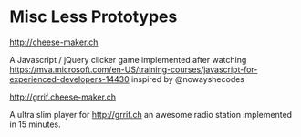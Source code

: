 # Misc Less Prototypes
http://cheese-maker.ch

A Javascript / jQuery clicker game implemented after watching https://mva.microsoft.com/en-US/training-courses/javascript-for-experienced-developers-14430
inspired by @nowayshecodes 


http://grrif.cheese-maker.ch

A ultra slim player for http://grrif.ch an awesome radio station implemented in 15 minutes.
